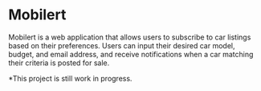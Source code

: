 # Mobilert

Mobilert is a web application that allows users to subscribe to car listings based on their preferences. Users can input their desired car model, budget, and email address, and receive notifications when a car matching their criteria is posted for sale.

*This project is still work in progress. 
